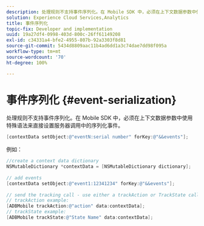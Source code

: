 ```yaml
---
description: 处理规则不支持事件序列化。在 Mobile SDK 中，必须在上下文数据参数中使用特殊语法来直接设置服务器调用中的序列化事件。
solution: Experience Cloud Services,Analytics
title: 事件序列化
topic-fix: Developer and implementation
uuid: 19a27df4-0998-403d-800c-26ff61149208
exl-id: c34331a4-bfe2-4955-807b-92a3303f8d81
source-git-commit: 5434d8809aac11b4ad6dd1a3c74dae7dd98f095a
workflow-type: tm+mt
source-wordcount: '70'
ht-degree: 100%

---
```


# 事件序列化 {#event-serialization}

处理规则不支持事件序列化。在 Mobile SDK 中，必须在上下文数据参数中使用特殊语法来直接设置服务器调用中的序列化事件。

```objective-c
[contextData setObject:@"eventN:serial number" forKey:@"&&events"];
```

例如：

```objective-c
//create a context data dictionary 
NSMutableDictionary *contextData = [NSMutableDictionary dictionary]; 
 
// add events 
[contextData setObject:@"event1:12341234" forKey:@"&&events"]; 
 
// send the tracking call - use either a trackAction or TrackState call. 
// trackAction example: 
[ADBMobile trackAction:@"action" data:contextData]; 
// trackState example: 
[ADBMobile trackState:@"State Name" data:contextData]; 
```
